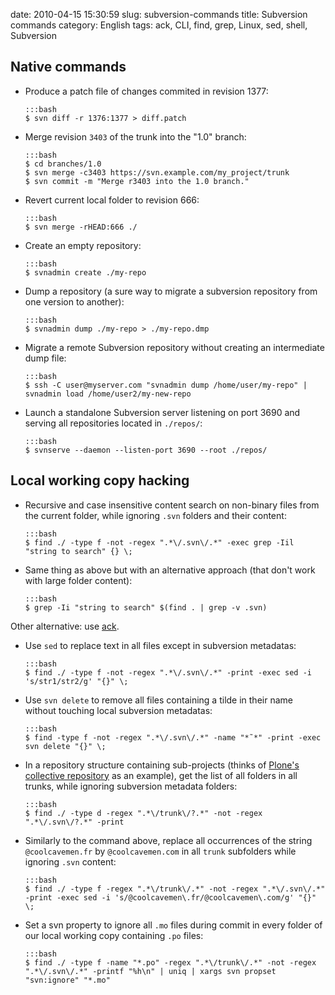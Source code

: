date: 2010-04-15 15:30:59
slug: subversion-commands
title: Subversion commands
category: English
tags: ack, CLI, find, grep, Linux, sed, shell, Subversion

## Native commands

  * Produce a patch file of changes commited in revision 1377:

        :::bash
        $ svn diff -r 1376:1377 > diff.patch

  * Merge revision `3403` of the trunk into the "1.0" branch:

        :::bash
        $ cd branches/1.0
        $ svn merge -c3403 https://svn.example.com/my_project/trunk
        $ svn commit -m "Merge r3403 into the 1.0 branch."

  * Revert current local folder to revision 666:

        :::bash
        $ svn merge -rHEAD:666 ./

  * Create an empty repository:

        :::bash
        $ svnadmin create ./my-repo

  * Dump a repository (a sure way to migrate a subversion repository from one version to another):

        :::bash
        $ svnadmin dump ./my-repo > ./my-repo.dmp

  * Migrate a remote Subversion repository without creating an intermediate dump file:

        :::bash
        $ ssh -C user@myserver.com "svnadmin dump /home/user/my-repo" | svnadmin load /home/user2/my-new-repo

  * Launch a standalone Subversion server listening on port 3690 and serving all repositories located in `./repos/`:

        :::bash
        $ svnserve --daemon --listen-port 3690 --root ./repos/

## Local working copy hacking

  * Recursive and case insensitive content search on non-binary files from the current folder, while ignoring `.svn` folders and their content:

        :::bash
        $ find ./ -type f -not -regex ".*\/.svn\/.*" -exec grep -Iil "string to search" {} \;

  * Same thing as above but with an alternative approach (that don't work with large folder content):

        :::bash
        $ grep -Ii "string to search" $(find . | grep -v .svn)

  Other alternative: use [ack](http://petdance.com/ack/).

  * Use `sed` to replace text in all files except in subversion metadatas:

        :::bash
        $ find ./ -type f -not -regex ".*\/.svn\/.*" -print -exec sed -i 's/str1/str2/g' "{}" \;

  * Use `svn delete` to remove all files containing a tilde in their name without touching local subversion metadatas:

        :::bash
        $ find -type f -not -regex ".*\/.svn\/.*" -name "*˜*" -print -exec svn delete "{}" \;

  * In a repository structure containing sub-projects (thinks of [Plone's collective repository](https://svn.plone.org/svn/collective/) as an example), get the list of all folders in all trunks, while ignoring subversion metadata folders:

        :::bash
        $ find ./ -type d -regex ".*\/trunk\/?.*" -not -regex ".*\/.svn\/?.*" -print

  * Similarly to the command above, replace all occurrences of the string `@coolcavemen.fr` by `@coolcavemen.com` in all `trunk` subfolders while ignoring `.svn` content:

        :::bash
        $ find ./ -type f -regex ".*\/trunk\/.*" -not -regex ".*\/.svn\/.*" -print -exec sed -i 's/@coolcavemen\.fr/@coolcavemen\.com/g' "{}" \;

  * Set a svn property to ignore all `.mo` files during commit in every folder of our local working copy containing `.po` files:

        :::bash
        $ find ./ -type f -name "*.po" -regex ".*\/trunk\/.*" -not -regex ".*\/.svn\/.*" -printf "%h\n" | uniq | xargs svn propset "svn:ignore" "*.mo"

